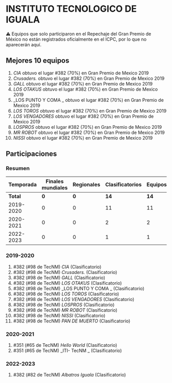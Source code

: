 # INSTITUTO TECNOLOGICO DE IGUALA

:warning: Equipos que solo participaron en el Repechaje del Gran Premio de México no están registrados oficialmente en el ICPC, por lo que no aparecerán aquí.

## Mejores 10 equipos

1. _CIA_ obtuvo el lugar #382 (70%) en Gran Premio de Mexico 2019
1. _Crusaders._ obtuvo el lugar #382 (70%) en Gran Premio de Mexico 2019
1. _GALL_ obtuvo el lugar #382 (70%) en Gran Premio de Mexico 2019
1. _LOS OTAKUS_ obtuvo el lugar #382 (70%) en Gran Premio de Mexico 2019
1. _LOS PUNTO Y COMA _ obtuvo el lugar #382 (70%) en Gran Premio de Mexico 2019
1. _LOS TOROS_ obtuvo el lugar #382 (70%) en Gran Premio de Mexico 2019
1. _LOS VENGADORES_ obtuvo el lugar #382 (70%) en Gran Premio de Mexico 2019
1. _LOSPROS_ obtuvo el lugar #382 (70%) en Gran Premio de Mexico 2019
1. _MR ROBOT_ obtuvo el lugar #382 (70%) en Gran Premio de Mexico 2019
1. _NISSI_ obtuvo el lugar #382 (70%) en Gran Premio de Mexico 2019

## Participaciones

### Resumen

| Temporada | Finales mundiales | Regionales | Clasificatorios | Equipos |
| --- | --- | --- | --- | --- |
| **Total** | **0** | **0** | **14** | **14** |
| 2019-2020 | 0 | 0 | 11 | 11 |
| 2020-2021 | 0 | 0 | 2 | 2 |
| 2022-2023 | 0 | 0 | 1 | 1 |

### 2019-2020

1. #382 (#98 de TecNM) _CIA_ (Clasificatorio)
1. #382 (#98 de TecNM) _Crusaders._ (Clasificatorio)
1. #382 (#98 de TecNM) _GALL_ (Clasificatorio)
1. #382 (#98 de TecNM) _LOS OTAKUS_ (Clasificatorio)
1. #382 (#98 de TecNM) _LOS PUNTO Y COMA _ (Clasificatorio)
1. #382 (#98 de TecNM) _LOS TOROS_ (Clasificatorio)
1. #382 (#98 de TecNM) _LOS VENGADORES_ (Clasificatorio)
1. #382 (#98 de TecNM) _LOSPROS_ (Clasificatorio)
1. #382 (#98 de TecNM) _MR ROBOT_ (Clasificatorio)
1. #382 (#98 de TecNM) _NISSI_ (Clasificatorio)
1. #382 (#98 de TecNM) _PAN DE MUERTO_ (Clasificatorio)

### 2020-2021

1. #351 (#65 de TecNM) _Hello World_ (Clasificatorio)
1. #351 (#65 de TecNM) _ITI- TecNM _ (Clasificatorio)

### 2022-2023

1. #382 (#82 de TecNM) _Albatros Iguala_ (Clasificatorio)



